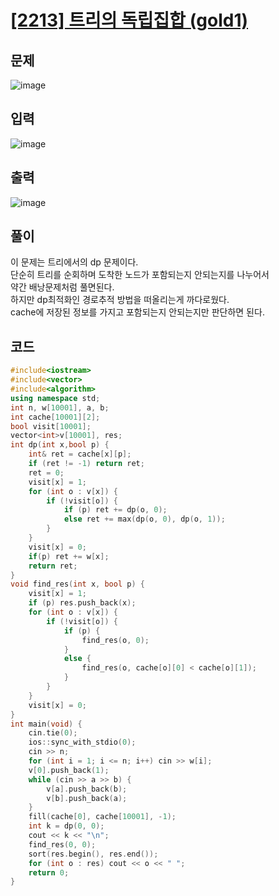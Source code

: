 # [[2213] 트리의 독립집합 (gold1)](https://www.acmicpc.net/problem/2213)
## 문제
![image](https://github.com/user-attachments/assets/a0d17a43-6c51-4de9-9fe2-53c200e9d128)

## 입력
![image](https://github.com/user-attachments/assets/6e8383d0-514f-4d63-8c75-8cfb93c845c6)

## 출력
![image](https://github.com/user-attachments/assets/747d51bd-d75d-4686-b7e7-120645be73fe)

## 풀이
이 문제는 트리에서의 dp 문제이다.  
단순히 트리를 순회하며 도착한 노드가 포함되는지 안되는지를 나누어서  
약간 배낭문제처럼 풀면된다.  
하지만 dp최적화인 경로추적 방법을 떠올리는게 까다로웠다.  
cache에 저장된 정보를 가지고 포함되는지 안되는지만 판단하면 된다.  

## 코드
```cpp
#include<iostream>
#include<vector>
#include<algorithm>
using namespace std;
int n, w[10001], a, b;
int cache[10001][2];
bool visit[10001];
vector<int>v[10001], res;
int dp(int x,bool p) {
	int& ret = cache[x][p];
	if (ret != -1) return ret;
	ret = 0;
	visit[x] = 1;
	for (int o : v[x]) {
		if (!visit[o]) {
			if (p) ret += dp(o, 0);
			else ret += max(dp(o, 0), dp(o, 1));
		}
	}
	visit[x] = 0;
	if(p) ret += w[x];
	return ret;
}
void find_res(int x, bool p) {
	visit[x] = 1;
	if (p) res.push_back(x);
	for (int o : v[x]) {
		if (!visit[o]) {
			if (p) {
				find_res(o, 0);
			}
			else {
				find_res(o, cache[o][0] < cache[o][1]);
			}
		}
	}
	visit[x] = 0;
}
int main(void) {
	cin.tie(0);
	ios::sync_with_stdio(0);
	cin >> n;
	for (int i = 1; i <= n; i++) cin >> w[i];
	v[0].push_back(1);
	while (cin >> a >> b) {
		v[a].push_back(b);
		v[b].push_back(a);
	}
	fill(cache[0], cache[10001], -1);
	int k = dp(0, 0);
	cout << k << "\n";
	find_res(0, 0);
	sort(res.begin(), res.end());
	for (int o : res) cout << o << " ";
	return 0;
}
```
